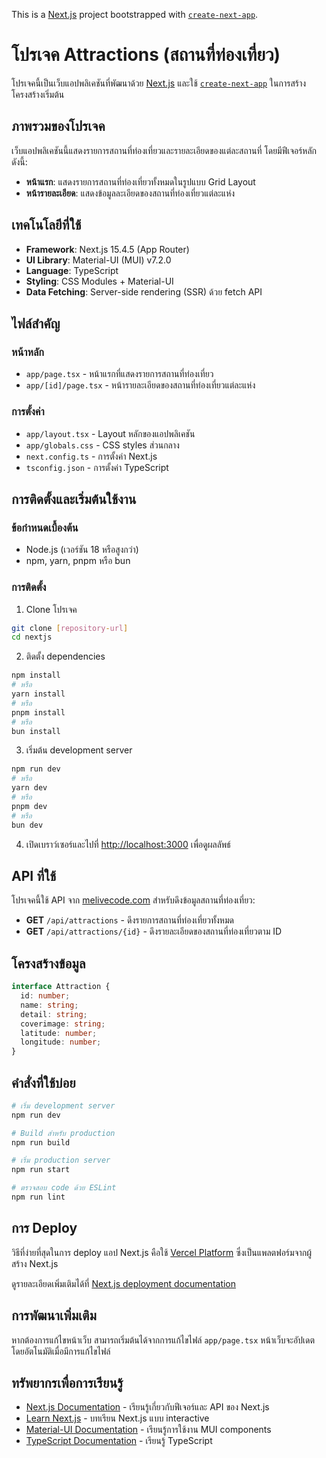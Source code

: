 This is a [Next.js](https://nextjs.org) project bootstrapped with [`create-next-app`](https://nextjs.org/docs/app/api-reference/cli/create-next-app).
# โปรเจค Attractions (สถานที่ท่องเที่ยว)

โปรเจคนี้เป็นเว็บแอปพลิเคชันที่พัฒนาด้วย [Next.js](https://nextjs.org) และใช้ [`create-next-app`](https://nextjs.org/docs/app/api-reference/cli/create-next-app) ในการสร้างโครงสร้างเริ่มต้น

## ภาพรวมของโปรเจค

เว็บแอปพลิเคชันนี้แสดงรายการสถานที่ท่องเที่ยวและรายละเอียดของแต่ละสถานที่ โดยมีฟีเจอร์หลักดังนี้:

- **หน้าแรก**: แสดงรายการสถานที่ท่องเที่ยวทั้งหมดในรูปแบบ Grid Layout
- **หน้ารายละเอียด**: แสดงข้อมูลละเอียดของสถานที่ท่องเที่ยวแต่ละแห่ง

## เทคโนโลยีที่ใช้

- **Framework**: Next.js 15.4.5 (App Router)
- **UI Library**: Material-UI (MUI) v7.2.0
- **Language**: TypeScript
- **Styling**: CSS Modules + Material-UI
- **Data Fetching**: Server-side rendering (SSR) ด้วย fetch API

## ไฟล์สำคัญ

### หน้าหลัก
- `app/page.tsx` - หน้าแรกที่แสดงรายการสถานที่ท่องเที่ยว
- `app/[id]/page.tsx` - หน้ารายละเอียดของสถานที่ท่องเที่ยวแต่ละแห่ง

### การตั้งค่า
- `app/layout.tsx` - Layout หลักของแอปพลิเคชัน
- `app/globals.css` - CSS styles ส่วนกลาง
- `next.config.ts` - การตั้งค่า Next.js
- `tsconfig.json` - การตั้งค่า TypeScript

## การติดตั้งและเริ่มต้นใช้งาน

### ข้อกำหนดเบื้องต้น
- Node.js (เวอร์ชัน 18 หรือสูงกว่า)
- npm, yarn, pnpm หรือ bun

### การติดตั้ง

1. Clone โปรเจค
```bash
git clone [repository-url]
cd nextjs
```

2. ติดตั้ง dependencies
```bash
npm install
# หรือ
yarn install
# หรือ
pnpm install
# หรือ
bun install
```

3. เริ่มต้น development server
```bash
npm run dev
# หรือ
yarn dev
# หรือ
pnpm dev
# หรือ
bun dev
```

4. เปิดเบราว์เซอร์และไปที่ [http://localhost:3000](http://localhost:3000) เพื่อดูผลลัพธ์

## API ที่ใช้

โปรเจคนี้ใช้ API จาก [melivecode.com](https://www.melivecode.com) สำหรับดึงข้อมูลสถานที่ท่องเที่ยว:

- **GET** `/api/attractions` - ดึงรายการสถานที่ท่องเที่ยวทั้งหมด
- **GET** `/api/attractions/{id}` - ดึงรายละเอียดของสถานที่ท่องเที่ยวตาม ID

## โครงสร้างข้อมูล

```typescript
interface Attraction {
  id: number;
  name: string;
  detail: string;
  coverimage: string;
  latitude: number;
  longitude: number;
}
```

## คำสั่งที่ใช้บ่อย

```bash
# เริ่ม development server
npm run dev

# Build สำหรับ production
npm run build

# เริ่ม production server
npm run start

# ตรวจสอบ code ด้วย ESLint
npm run lint
```

## การ Deploy

วิธีที่ง่ายที่สุดในการ deploy แอป Next.js คือใช้ [Vercel Platform](https://vercel.com/new?utm_medium=default-template&filter=next.js&utm_source=create-next-app&utm_campaign=create-next-app-readme) ซึ่งเป็นแพลตฟอร์มจากผู้สร้าง Next.js

ดูรายละเอียดเพิ่มเติมได้ที่ [Next.js deployment documentation](https://nextjs.org/docs/app/building-your-application/deploying)

## การพัฒนาเพิ่มเติม

หากต้องการแก้ไขหน้าเว็บ สามารถเริ่มต้นได้จากการแก้ไขไฟล์ `app/page.tsx` หน้าเว็บจะอัปเดตโดยอัตโนมัติเมื่อมีการแก้ไขไฟล์

## ทรัพยากรเพื่อการเรียนรู้

- [Next.js Documentation](https://nextjs.org/docs) - เรียนรู้เกี่ยวกับฟีเจอร์และ API ของ Next.js
- [Learn Next.js](https://nextjs.org/learn) - บทเรียน Next.js แบบ interactive
- [Material-UI Documentation](https://mui.com/) - เรียนรู้การใช้งาน MUI components
- [TypeScript Documentation](https://www.typescriptlang.org/docs/) - เรียนรู้ TypeScript

